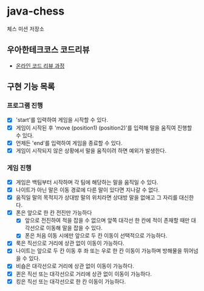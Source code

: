 # java-chess

체스 미션 저장소

## 우아한테크코스 코드리뷰

- [온라인 코드 리뷰 과정](https://github.com/woowacourse/woowacourse-docs/blob/master/maincourse/README.md)


## 구현 기능 목록

### 프로그램 진행
- [x] 'start'를 입력하여 게임을 시작할 수 있다.
- [x] 게임이 시작된 후 'move (position1) (position2)'를 입력해 말을 움직여 진행할 수 있다.
- [x] 언제든 'end'를 입력하여 게임을 종료할 수 있다.
- [x] 게임이 시작되지 않은 상황에서 말을 움직이려 하면 예외가 발생한다.

### 게임 진행
- [x] 게임은 백팀부터 시작하며 각 팀에 해당하는 말을 움직일 수 있다.
- [x] 나이트가 아닌 말은 이동 경로에 다른 말이 있다면 지나갈 수 없다.
- [x] 움직일 말의 목적지가 상대방 말의 위치라면 상대방 말을 없애고 그 자리를 대신한다.
- [x] 폰은 앞으로 한 칸 전진만 가능하다
    - [x] 앞으로 전진하여 적을 잡을 수 없으며 앞쪽 대각선 한 칸에 적이 존재할 때만 대각선으로 이동해 말을 잡을 수 있다.
    - [x] 폰은 처음 이동 시에만 앞으로 두 칸 이동이 선택적으로 가능하다.
- [x] 룩은 직선으로 거리에 상관 없이 이동이 가능하다.
- [x] 나이트는 앞으로 두 칸 이동 후 좌 또는 우로 한 칸 이동이 가능하며 방해물을 뛰어넘을 수 있다.
- [x] 비숍은 대각선으로 거리에 상관 없이 이동이 가능하다.
- [x] 퀸은 직선 또는 대각선으로 거리에 상관 없이 이동이 가능하다.
- [x] 킹은 직선 또는 대각선으로 한 칸 이동이 가능하다.

